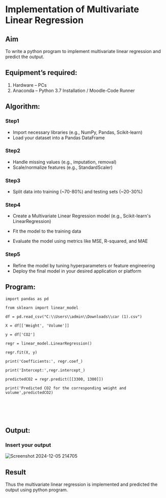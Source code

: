 # Implementation of Multivariate Linear Regression
## Aim
To write a python program to implement multivariate linear regression and predict the output.
## Equipment’s required:
1.	Hardware – PCs
2.	Anaconda – Python 3.7 Installation / Moodle-Code Runner
## Algorithm:
### Step1
- Import necessary libraries (e.g., NumPy, Pandas, Scikit-learn)
- Load your dataset into a Pandas DataFrame


### Step2
- Handle missing values (e.g., imputation, removal)
- Scale/normalize features (e.g., StandardScaler)


### Step3
- Split data into training (~70-80%) and testing sets (~20-30%)


### Step4
- Create a Multivariate Linear Regression model (e.g., Scikit-learn's LinearRegression)
 
- Fit the model to the training data

- Evaluate the model using metrics like MSE, R-squared, and MAE


### Step5
- Refine the model by tuning hyperparameters or feature engineering
- Deploy the final model in your desired application or platform

## Program:
```
import pandas as pd

from sklearn import linear_model

df = pd.read_csv("C:\\Users\\admin\\Downloads\\car (1).csv")

X = df[['Weight', 'Volume']]

y = df['CO2']

regr = linear_model.LinearRegression()

regr.fit(X, y)

print('Coefficients:', regr.coef_)

print('Intercept:',regr.intercept_)

predictedCO2 = regr.predict([[3300, 1300]])

print('Predicted CO2 for the corresponding weight and volume',predictedCO2)






```
## Output:

### Insert your output

![Screenshot 2024-12-05 214705](https://github.com/user-attachments/assets/aabb9560-9e4d-467f-8a7c-a25c8caa4b4f)



## Result
Thus the multivariate linear regression is implemented and predicted the output using python program.
